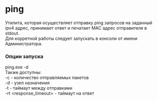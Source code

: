 # ping
Утилита, которая осуществляет отправку ping запросов на заданный ipv4 адрес, принимает ответ и печатает MAC адрес отправителя в stdout.  
Для корретной работы следует запускать в консоли от имени Администратора.  

### Опции запуска
ping.exe -d <destination ip>  
Также доступны:  
	-c <count of packages> - количество отправляемых пакетов  
 	-d <destination ip> - узел назначения  
  	-t <timeout in ms> - таймаут между отправками  
        -rt <response_timeout> - таймаут на ответ
